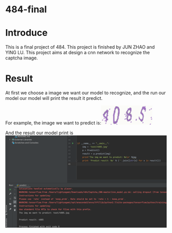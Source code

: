 # 484-final
# Introduce
This is a final project of 484. This project is finished by JUN ZHAO and YING LU. This project aims at design a cnn network to recognize the captcha image.

# Result
At first we choose a image we want our model to recognize, and the run our model our model will print the result it predict.

For example, the image we want to predict is:![image](https://github.com/yagami-light95/484-final/blob/main/image/4085.jpg)

And the result our model print is ![image](https://github.com/yagami-light95/484-final/blob/main/image/result.png)

